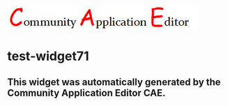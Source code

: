 ![CAE](https://github.com/cae-test/application-test-application72/blob/gh-pages/frontendComponent-test-widget71/img/logo.png)  

test-widget71
===================


This widget was automatically generated by the Community Application Editor CAE.  
---------------

